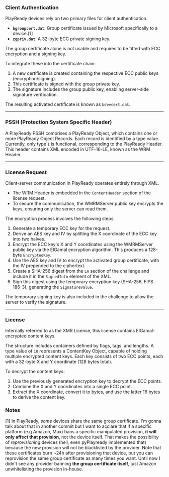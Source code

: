 ### Client Authentication

PlayReady devices rely on two primary files for client authentication.

- **`bgroupcert.dat`**: Group certificate issued by Microsoft specifically to a device.[1]
- **`zgpriv.dat`**: A 32-byte ECC private signing key.

The group certificate alone is not usable and requires to be fitted with ECC encryption and a signing key.

To integrate these into the certificate chain:
1. A new certificate is created containing the respective ECC public keys (encryption/signing).
2. This certificate is signed with the group private key.
3. The signature includes the group public key, enabling server-side signature verification.

The resulting activated certificate is known as `bdevcert.dat`.

---

### PSSH (Protection System Specific Header)

A PlayReady PSSH comprises a PlayReady Object, which contains one or more PlayReady Object Records. Each record is identified by a type value. Currently, only type `1` is functional, corresponding to the PlayReady Header. This header contains XML encoded in UTF-16-LE, known as the WRM Header.

---

### License Request

Client-server communication in PlayReady operates entirely through XML.

- The WRM Header is embedded in the `ContentHeader` section of the license request.
- To secure the communication, the WMRMServer public key encrypts the keys, ensuring only the server can read them.

The encryption process involves the following steps:
1. Generate a temporary ECC key for the request.
2. Derive an AES key and IV by splitting the X coordinate of the ECC key into two halves.
3. Encrypt the ECC key's X and Y coordinates using the WMRMServer public key via the ElGamal encryption algorithm. This produces a 128-byte `EncryptedKey`.
4. Use the AES key and IV to encrypt the activated group certificate, with the IV prepended to the ciphertext.
5. Create a SHA-256 digest from the `LA` section of the challenge and include it in the `SignedInfo` element of the XML.
6. Sign this digest using the temporary encryption key (SHA-256, FIPS 186-3), generating the `SignatureValue`.

The temporary signing key is also included in the challenge to allow the server to verify the signature.

---

### License

Internally referred to as the XMR License, this license contains ElGamal-encrypted content keys.

The structure includes containers defined by flags, tags, and lengths. A type value of `10` represents a ContentKey Object, capable of holding multiple encrypted content keys. Each key consists of two ECC points, each with a 32-byte X and Y coordinate (128 bytes total). 

To decrypt the content keys:
1. Use the previously generated encryption key to decrypt the ECC points.
2. Combine the X and Y coordinates into a single ECC point.
3. Extract the X coordinate, convert it to bytes, and use the latter 16 bytes to derive the content key.


### Notes
[1] In PlayReady, *some* devices share the same group certificate. I'm gonna talk about that in another commit but I want to acclare that if a
    specific platform (e.g Amazon, Max) bans a specific manipulated provision, **it will only affect that provision**, not the device itself. That makes the possibility of *reprovisioning* devices (hell, even pyPlayready implemented that) because the new provision will not be blacklisted by the provider. Note that these certificates burn ~24h after provisioning that device, but you can reprovision the same group certificate as many times you want. Until now I didn't see any provider banning **the group certificate itself**, just Amazon unwhitelisting the provision in-house.